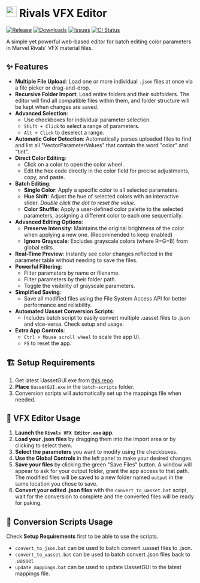 # **<img src="https://cdn.jsdelivr.net/gh/ilSaturnooooo/saturno-resourcers/saturno_logo_full-alpha-icon.png" width="28"/> Rivals VFX Editor**
[![Release](https://img.shields.io/github/v/release/0xSaturno/rivals-vfx-editor.svg?style=flat-square)](https://github.com/0xSaturno/rivals-vfx-editor/releases/latest)
[![Downloads](https://img.shields.io/github/downloads/0xSaturno/rivals-vfx-editor/total.svg?style=flat-square)](https://github.com/0xSaturno/rivals-vfx-editor/releases)
[![Issues](https://img.shields.io/github/issues/0xSaturno/rivals-vfx-editor.svg?style=flat-square)](https://github.com/0xSaturno/rivals-vfx-editor/issues)
[![CI Status](https://img.shields.io/github/actions/workflow/status/0xSaturno/rivals-vfx-editor/release.yml?label=CI)](https://github.com/0xSaturno/rivals-vfx-editor/actions)

A simple yet powerful web-based editor for batch editing color parameters in Marvel Rivals' VFX material files.

## **✨ Features**

* **Multiple File Upload**: Load one or more individual `.json` files at once via a file picker or drag-and-drop.
* **Recursive Folder Import**: Load entire folders and their subfolders. The editor will find all compatible files within them, and folder structure will be kept when changes are saved.
* **Advanced Selection**:
  * Use checkboxes for individual parameter selection.
  * `Shift + Click` to select a range of parameters.
  * `Alt + Click` to deselect a range.
* **Automatic Color Detection**: Automatically parses uploaded files to find and list all "VectorParameterValues" that contain the word "color" and "tint".
* **Direct Color Editing**:
  * Click on a color to open the color wheel.
  * Edit the hex code directly in the color field for precise adjustments, copy, and paste.
* **Batch Editing**:
  * **Single Color**: Apply a specific color to all selected parameters.
  * **Hue Shift**: Adjust the hue of selected colors with an interactive slider. *Double click the dot to reset the value.*
  * **Color Shuffle**: Apply a user-defined color palette to the selected parameters, assigning a different color to each one sequentially.
* **Advanced Editing Options**:
  * **Preserve Intensity**: Maintains the original brightness of the color when applying a new one. (Recommended to keep enabled)
  * **Ignore Grayscale**: Excludes grayscale colors (where R=G=B) from global edits.
* **Real-Time Preview**: Instantly see color changes reflected in the parameter table without needing to save the files.
* **Powerful Filtering**:
  * Filter parameters by name or filename.
  * Filter parameters by their folder path.
  * Toggle the visibility of grayscale parameters.
* **Simplified Saving**:
  * Save all modified files using the File System Access API for better performance and reliability.
* **Automated Uasset Conversion Scripts**:
  * Includes batch script to easily convert multiple .uasset files to .json and vice-versa. Check setup and usage.
* **Extra App Controls**:
  * `Ctrl + Mouse scroll wheel` to scale the app UI.
  * `F5` to reset the app. 

## **🏗️ Setup Requirements**

1. Get latest UassetGUI exe from [this repo](https://github.com/atenfyr/UAssetGUI/releases).
2. **Place** `UassetGUI.exe` in the `batch-scripts` folder.
3. Conversion scripts will automatically set up the mappings file when needed.

## **🌈 VFX Editor Usage**

1. **Launch the `Rivals VFX Editor.exe` app**.
2. **Load your .json files** by dragging them into the import area or by clicking to select them.
3. **Select the parameters** you want to modify using the checkboxes.
4. **Use the Global Controls** in the left panel to make your desired changes.
5. **Save your files** by clicking the green "Save Files" button. A window will appear to ask for your output folder, grant the app access to that path. The modified files will be saved to a new folder named `output` in the same location you chose to save.
6. **Convert your edited .json files** with the `convert_to_uasset.bat` script, wait for the conversion to complete and the converted files will be ready for paking.

## **🔄️ Conversion Scripts Usage**

Check **Setup Requirements** first to be able to use the scripts.
* `convert_to_json.bat` can be used to batch convert .uasset files to .json.
* `convert_to_uasset.bat` can be used to batch convert .json files back to .uasset.
* `update_mappings.bat` can be used to update UassetGUI to the latest mappings file.